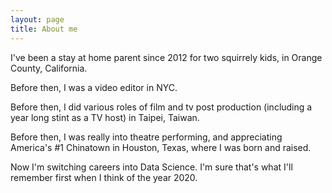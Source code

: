 ```yaml
---
layout: page
title: About me
---
```


I've been a stay at home parent since 2012 for two squirrely kids, in Orange County, California. 

Before then, I was a video editor in NYC. 

Before then, I did various roles of film and tv post production (including a year long stint as a TV host) in Taipei, Taiwan.

Before then, I was really into theatre performing, and appreciating America's #1 Chinatown in Houston, Texas, where I was born and raised.

Now I'm switching careers into Data Science. I'm sure that's what I'll remember first when I think of the year 2020.

